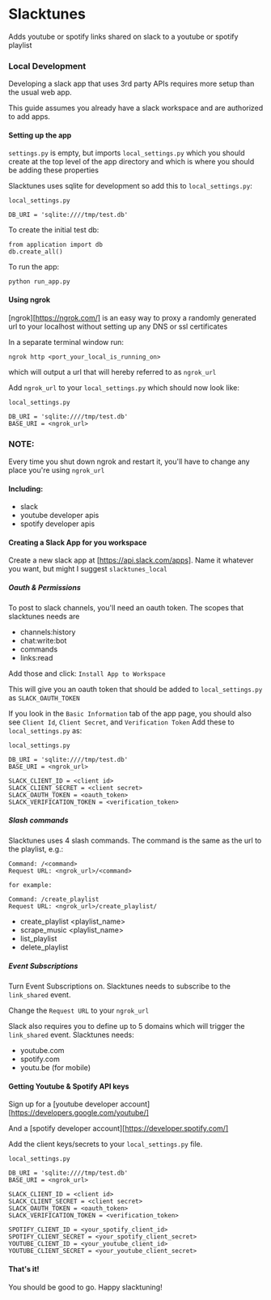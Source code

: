 # Slacktunes
Adds youtube or spotify links shared on slack to a youtube or spotify playlist

### Local Development
Developing a slack app that uses 3rd party APIs requires more setup than the usual web app.

This guide assumes you already have a slack workspace and are authorized to add apps.

#### Setting up the app
`settings.py` is empty, but imports `local_settings.py` which you should create at the top level of the app directory and which is where you should be adding these properties

Slacktunes uses sqlite for development so add this to `local_settings.py`:
```
local_settings.py

DB_URI = 'sqlite:////tmp/test.db'
```

To create the initial test db:
```
from application import db
db.create_all()
```

To run the app:
```
python run_app.py
```

#### Using ngrok
[ngrok][https://ngrok.com/] is an easy way to proxy a randomly generated url to your localhost without setting up any DNS or ssl certificates

In a separate terminal window run:
```
ngrok http <port_your_local_is_running_on>
```
which will output a url that will hereby referred to as `ngrok_url`

Add `ngrok_url` to your `local_settings.py` which should now look like:
```
local_settings.py

DB_URI = 'sqlite:////tmp/test.db'
BASE_URI = <ngrok_url>
```

### NOTE:
Every time you shut down ngrok and restart it, you'll have to change any place you're using `ngrok_url`
#### Including:
* slack
* youtube developer apis
* spotify developer apis

#### Creating a Slack App for you workspace
Create a new slack app at [https://api.slack.com/apps]. Name it whatever you want, but might I suggest `slacktunes_local`
##### Oauth & Permissions
To post to slack channels, you'll need an oauth token. The scopes that slacktunes needs are
* channels:history
* chat:write:bot
* commands
* links:read

Add those and click: `Install App to Workspace`

This will give you an oauth token that should be added to `local_settings.py` as `SLACK_OAUTH_TOKEN`

If you look in the `Basic Information` tab of the app page, you should also see `Client Id`, `Client Secret`, and `Verification Token`
Add these to `local_settings.py` as:
```
local_settings.py

DB_URI = 'sqlite:////tmp/test.db'
BASE_URI = <ngrok_url>

SLACK_CLIENT_ID = <client id>
SLACK_CLIENT_SECRET = <client secret>
SLACK_OAUTH_TOKEN = <oauth_token>
SLACK_VERIFICATION_TOKEN = <verification_token>
```

##### Slash commands
Slacktunes uses 4 slash commands.
The command is the same as the url to the playlist, e.g.:
```
Command: /<command>
Request URL: <ngrok_url>/<command>

for example:

Command: /create_playlist
Request URL: <ngrok_url>/create_playlist/
```
* create_playlist <playlist_name> <service>
* scrape_music <playlist_name>
* list_playlist
* delete_playlist

##### Event Subscriptions
Turn Event Subscriptions on. Slacktunes needs to subscribe to the `link_shared` event.

Change the `Request URL` to your `ngrok_url`

Slack also requires you to define up to 5 domains which will trigger the `link_shared` event. Slacktunes needs:
* youtube.com
* spotify.com
* youtu.be (for mobile)

#### Getting Youtube & Spotify API keys
Sign up for a [youtube developer account][https://developers.google.com/youtube/]

And a [spotify developer account][https://developer.spotify.com/]

Add the client keys/secrets to your `local_settings.py` file.

```
local_settings.py

DB_URI = 'sqlite:////tmp/test.db'
BASE_URI = <ngrok_url>

SLACK_CLIENT_ID = <client id>
SLACK_CLIENT_SECRET = <client secret>
SLACK_OAUTH_TOKEN = <oauth_token>
SLACK_VERIFICATION_TOKEN = <verification_token>

SPOTIFY_CLIENT_ID = <your_spotify_client_id>
SPOTIFY_CLIENT_SECRET = <your_spotify_client_secret>
YOUTUBE_CLIENT_ID = <your_youtube_client_id>
YOUTUBE_CLIENT_SECRET = <your_youtube_client_secret>
```

#### That's it!
You should be good to go. Happy slacktuning!